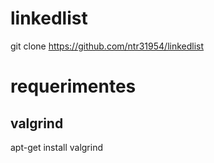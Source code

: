 # linkedlist

git clone https://github.com/ntr31954/linkedlist <br>

# requerimentes
## valgrind
apt-get install valgrind <br>
